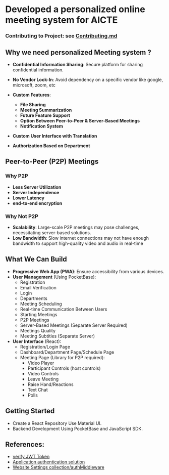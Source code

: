 # Developed a personalized online meeting system for AICTE

### Contributing to Project: see [Contributing.md](./CONTRIBUTING.md)

## Why we need personalized Meeting system ?

-   **Confidential Information Sharing**: Secure platform for sharing confidential information.
-   **No Vendor Lock-In**: Avoid dependency on a specific vendor like google, microsoft, zoom, etc

-   **Custom Features**:

    -   **File Sharing**
    -   **Meeting Summarization**
    -   **Future Feature Support**
    -   **Option Between Peer-to-Peer & Server-Based Meetings**
    -   **Notification System**

-   **Custom User Interface with Translation**
-   **Authorization Based on Department**

## Peer-to-Peer (P2P) Meetings

### Why P2P

-   **Less Server Utilization**
-   **Server Independence**
-   **Lower Latency**
-   **end-to-end encryption**

### Why Not P2P

-   **Scalability**: Large-scale P2P meetings may pose challenges, necessitating server-based solutions.
-   **Low Bandwidth**: Slow internet connections may not have enough bandwidth to support high-quality video and audio in real-time

## What We Can Build

-   **Progressive Web App (PWA)**: Ensure accessibility from various devices.
-   **User Management** (Using PocketBase):
    -   Registration
    -   Email Verification
    -   Login
    -   Departments
    -   Meeting Scheduling
    -   Real-time Communication Between Users
    -   Starting Meetings
    -   P2P Meetings
    -   Server-Based Meetings (Separate Server Required)
    -   Meetings Quality
    -   Meeting Subtitles (Separate Server)
-   **User Interface** (React):
    -   Registration/Login Page
    -   Dashboard/Department Page/Schedule Page
    -   Meeting Page (Library for P2P required):
        -   Video Player
        -   Participant Controls (host controls)
        -   Video Controls
        -   Leave Meeting
        -   Raise Hand/Reactions
        -   Text Chat
        -   Polls

## Getting Started

-   Create a React Repository Use Material UI.
-   Backend Development Using PocketBase and JavaScript SDK.

## References:

-   [verify JWT Token](https://github.com/pocketbase/pocketbase/discussions/2929)
-   [Application authentication solution](https://github.com/pocketbase/pocketbase/discussions/3088)
-   [Website Settings collection/authMiddleware](https://github.com/pocketbase/pocketbase/discussions/2922#discussioncomment-6470104)
